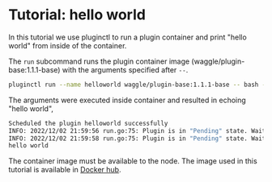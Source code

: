 # Tutorial: hello world 
In this tutorial we use pluginctl to run a plugin container and print "hello world" from inside of the container.


The `run` subcommand runs the plugin container image (waggle/plugin-base:1.1.1-base) with the arguments specified after `--`.
```bash
pluginctl run --name helloworld waggle/plugin-base:1.1.1-base -- bash -c 'echo "hello world"'
```

The arguments were executed inside container and resulted in echoing "hello world",
```bash
Scheduled the plugin helloworld successfully 
INFO: 2022/12/02 21:59:56 run.go:75: Plugin is in "Pending" state. Waiting...
INFO: 2022/12/02 21:59:58 run.go:75: Plugin is in "Pending" state. Waiting...
hello world
```

The container image must be available to the node. The image used in this tutorial is available in [Docker hub](https://hub.docker.com/r/waggle/plugin-base).
